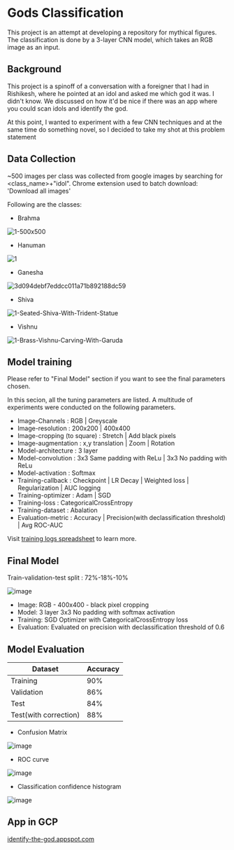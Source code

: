 # Gods Classification

This project is an attempt at developing a repository for mythical figures. 
The classification is done by a 3-layer CNN model, which takes an RGB image as an input. 


## Background

This project is a spinoff of a conversation with a foreigner that I had in Rishikesh, where he pointed at an idol and asked me which god it was. I didn't know. We discussed on how it'd be nice if there was an app where you could scan idols and identify the god.

At this point, I wanted to experiment with a few CNN techniques and at the same time do something novel, so I decided to take my shot at this problem statement

## Data Collection

~500 images per class was collected from google images by searching for <class_name>+"idol". 
Chrome extension used to batch download: 'Download all images'

Following are the classes:
- Brahma

![1-500x500](https://user-images.githubusercontent.com/19368262/155070249-dd50ec71-d8ec-4643-8d38-eb5015869c4f.jpg)

- Hanuman

![1](https://user-images.githubusercontent.com/19368262/155070310-6760f4bf-2090-4f3a-9309-5a6f8428a182.jpg)

- Ganesha

![3d094debf7eddcc011a71b892188dc59](https://user-images.githubusercontent.com/19368262/155070290-ad2debaa-197a-444f-973a-5ec2cf54725f.jpg)

- Shiva

![1-Seated-Shiva-With-Trident-Statue](https://user-images.githubusercontent.com/19368262/155070333-5a880e53-abf4-485d-849c-dcd8de7a9485.jpg)

- Vishnu

![1-Brass-Vishnu-Carving-With-Garuda](https://user-images.githubusercontent.com/19368262/155070355-497ffc64-06bf-4d0d-bbe5-5c65e25b5b98.jpg)

## Model training

Please refer to "Final Model" section if you want to see the final parameters chosen.

In this secion, all the tuning parameters are listed. A multitude of experiments were conducted on the following parameters. 


- Image-Channels : RGB | Greyscale
- Image-resolution : 200x200 | 400x400
- Image-cropping (to square) : Stretch | Add black pixels
- Image-augmentation : x,y translation | Zoom | Rotation
- Model-architecture : 3 layer
- Model-convolution : 3x3 Same padding with ReLu | 3x3 No padding with ReLu
- Model-activation : Softmax
- Training-callback : Checkpoint | LR Decay | Weighted loss | Regularization | AUC logging
- Training-optimizer : Adam | SGD
- Training-loss : CategoricalCrossEntropy
- Training-dataset : Abalation
- Evaluation-metric : Accuracy | Precision(with declassification threshold) | Avg ROC-AUC

Visit [training logs spreadsheet](https://docs.google.com/spreadsheets/d/14M4bjHU0hTsIOE5Kg2HED66Pj8S2rfyHNIVaIluxvsc/edit?usp=sharing) to learn more.


## Final Model

Train-validation-test split : 72%-18%-10%

![image](https://user-images.githubusercontent.com/19368262/155069292-95a9e859-a4b5-42e3-a051-bc2c203c63b9.png)

- Image: RGB - 400x400 - black pixel cropping
- Model: 3 layer 3x3 No padding with softmax activation
- Training: SGD Optimizer with CategoricalCrossEntropy loss
- Evaluation: Evaluated on precision with declassification threshold of 0.6

## Model Evaluation

| Dataset               | Accuracy |
|-----------------------|----------|
| Training              | 90%      |
| Validation            | 86%      |
| Test                  | 84%      |
| Test(with correction) | 88%      |

- Confusion Matrix

![image](https://user-images.githubusercontent.com/19368262/155069393-2b90a27c-4f90-4460-bccf-43ff5a18ad40.png)

- ROC curve

![image](https://user-images.githubusercontent.com/19368262/155069512-bd2081c7-bbf6-4ed4-aff9-c17a7ab87dd7.png)

- Classification confidence histogram

![image](https://user-images.githubusercontent.com/19368262/155069617-1400eecf-7519-41a3-9432-a44047021848.png)


## App in GCP

[identify-the-god.appspot.com](http://identify-the-god.appspot.com)

